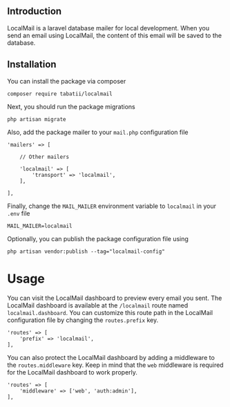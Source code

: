 ## Introduction

LocalMail is a laravel database mailer for local development.
When you send an email using LocalMail, the content of this email will be saved to the database.


## Installation

You can install the package via composer
```
composer require tabatii/localmail
```

Next, you should run the package migrations
```
php artisan migrate
```

Also, add the package mailer to your `mail.php` configuration file
```
'mailers' => [

    // Other mailers

    'localmail' => [
        'transport' => 'localmail',
    ],

],
```

Finally, change the `MAIL_MAILER` environment variable to `localmail` in your `.env` file
```
MAIL_MAILER=localmail
```

Optionally, you can publish the package configuration file using
```
php artisan vendor:publish --tag="localmail-config"
```


# Usage

You can visit the LocalMail dashboard to preview every email you sent.
The LocalMail dashboard is available at the `/localmail` route named `localmail.dashboard`.
You can customize this route path in the LocalMail configuration file by changing the `routes.prefix` key.
```
'routes' => [
    'prefix' => 'localmail',
],
```

You can also protect the LocalMail dashboard by adding a middleware to the `routes.middleware` key.
Keep in mind that the `web` middleware is required for the LocalMail dashboard to work properly.
```
'routes' => [
    'middleware' => ['web', 'auth:admin'],
],
```
